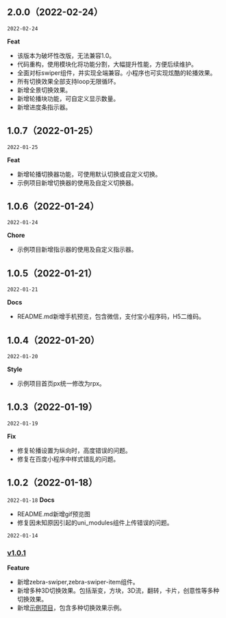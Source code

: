 ## 2.0.0（2022-02-24）
`2022-02-24`

**Feat**

- 该版本为破坏性改版，无法兼容1.0。
- 代码重构，使用模块化将功能分割，大幅提升性能，方便后续维护。
- 全面对标swiper组件，并实现全端兼容。小程序也可实现炫酷的轮播效果。
- 所有切换效果全部支持loop无限循环。
- 新增全景切换效果。
- 新增轮播块功能，可自定义显示数量。
- 新增进度条指示器。
## 1.0.7（2022-01-25）
`2022-01-25`

**Feat**

- 新增轮播切换器功能，可使用默认切换或自定义切换。
- 示例项目新增切换器的使用及自定义切换器。
## 1.0.6（2022-01-24）
`2022-01-24`

**Chore**

- 示例项目新增指示器的使用及自定义指示器。
## 1.0.5（2022-01-21）
`2022-01-21`

**Docs**

- README.md新增手机预览，包含微信，支付宝小程序码，H5二维码。
## 1.0.4（2022-01-20）
`2022-01-20`

**Style**

- 示例项目首页px统一修改为rpx。
## 1.0.3（2022-01-19）
`2022-01-19`

**Fix**

- 修复轮播设置为纵向时，高度错误的问题。
- 修复在百度小程序中样式错乱的问题。

## 1.0.2（2022-01-18）
`2022-01-18`
**Docs**

- README.md新增gif预览图
- 修复因未知原因引起的uni_modules组件上传错误的问题。

`2022-01-14`
### [v1.0.1](https://github.com/zebra-ui/zebra-uniapp-swiper)
**Feature**

- 新增zebra-swiper,zebra-swiper-item组件。
- 新增多种3D切换效果。包括渐变，方块，3D流，翻转，卡片，创意性等多种切换效果。
- 新增[示例项目](https://swiper.zebraui.com)，包含多种切换效果示例。
